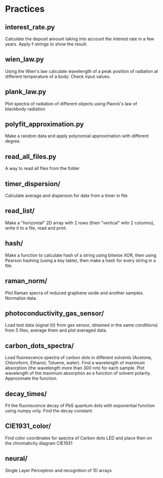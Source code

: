 # Practices 

## interest_rate.py
Calculate the deposit amount taking into account the interest rate in a few years. Apply f-strings to show the result.

## wien_law.py 
Using the Wien's law  calculate wavelength of a peak position of radiation at different temperature of a body. Check input values.

## plank_law.py
Plot spectra of radiation of different objects using Planck's law of blackbody radiation

## polyfit_approximation.py
Make a random data and apply polynomial approximation with different degree.

## read_all_files.py
A way to read all files from the folder

## timer_dispersion/
Calculate average and dispersion for data from a timer in file.

## read_list/
Make a "horizontal" 2D array with 2 rows (then "vertical" witn 2 columns), write it to a file, read and print.

## hash/
Make a function to calculate hash of a string using bitwise  XOR, then using Pearson hashing (using a key table), then make a hash for every string in a file.

## raman_norm/
Plot Raman specra of reduced graphene oxide and another samples. Normalize data.

## photoconductivity_gas_sensor/
Load test data (signal I(t) from gas sensor, obtained in the same conditions) from 5 files, average them and plot averaged data.

## carbon_dots_spectra/
Load fluorescence spectra of carbon dots in different solvents (Acetone, Chloroform, Ethanol, Toluene, water). Find a wavelength of maximum absorption (the wavelength more than 300 nm) for each sample. Plot wavelength of the maximum absorption as a function of solvent polarity. Approximate the function.

## decay_times/
Fit the fluorescence decay of PbS quantum dots with exponential function using numpy only. Find the decay constant.

## CIE1931_color/
Find color coordinates for spectra of Carbon dots LED and place then on the chromaticity diagram CIE1931

## neural/
Single Layer Perceptron and recognition of 1D arrays

